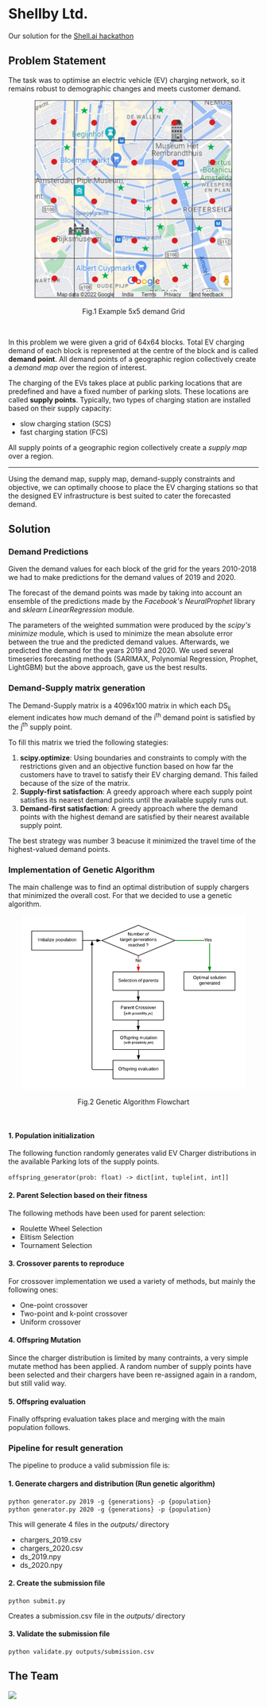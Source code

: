 # Shellby Ltd.
Our solution for the [Shell.ai hackathon](https://www.hackerearth.com/challenges/competitive/shellai-hackathon-2022/)


## Problem Statement

The task was to optimise an electric vehicle (EV) charging network, so it remains robust to demographic changes and meets customer demand.

<p align='center'>
  <img src="dataset/assets/grid.png" alt="Example grid" style="height: 400px; width:400px;"/>
</p>
<p align='center'>
Fig.1 Example 5x5 demand Grid
</p>
<br>

In this problem we were given a grid of 64x64 blocks. Total EV charging demand of each block is represented at the centre of the block and is called **demand point**. All demand points of a geographic region collectively create a *demand map* over the region of interest.

The charging of the EVs takes place at public parking locations that are predefined and have a fixed number of parking slots. These locations are called **supply points**. Typically, two types of charging station are installed based on their supply capacity:
- slow charging station (SCS)
- fast charging station (FCS)

All supply points of a geographic 
region collectively create a *supply map* over a region.

---

Using the demand map, supply map, demand-supply constraints and objective, we can optimally choose to place the EV charging stations so that the designed EV infrastructure is best suited to cater the forecasted demand.

## Solution

### Demand Predictions
Given the demand values for each block of the grid for the years 2010-2018 we had to make predictions for the demand values of 2019 and 2020.

The forecast of the demand points was made by taking into account an ensemble of the predictions made by the *Facebook's NeuralProphet* library and *sklearn LinearRegression* module.

The parameters of the weighted summation were produced by the *scipy's minimize* module, which is used to minimize the mean absolute error between the true and the predicted demand values. Afterwards, we predicted the demand for the years 2019 and 2020. We used several timeseries forecasting methods (SARIMAX, Polynomial Regression, Prophet, LightGBM) but the above approach, gave us the best results.


### Demand-Supply matrix generation
The Demand-Supply matrix is a 4096x100 matrix in which each DS<sub>ij</sub> element indicates how much demand of the i<sup>th</sup> demand point is satisfied by the j<sup>th</sup> supply point.

To fill this matrix we tried the following stategies:
1. **scipy.optimize**: Using boundaries and constraints to comply with the restrictions given and an objective function based on how far the customers have to travel to satisfy their EV charging demand. This failed because of the size of the matrix.
1. **Supply-first satisfaction**: A greedy approach where each supply point satisfies its nearest demand points until the available supply runs out.
1. **Demand-first satisfaction**: A greedy approach where the demand points with the highest demand are satisfied by their nearest available supply point.

The best strategy was number 3 beacuse it minimized the travel time of the highest-valued demand points.

### Implementation of Genetic Algorithm
The main challenge was to find an optimal distribution of supply chargers that minimized the overall cost. For that we decided to use a genetic algorithm.

<p align='center'>
  <img src="dataset/assets/GA.png" alt="Genetic Algorithm" style="height: 350px; width:450px;"/>
</p>
<p align='center'>
Fig.2 Genetic Algorithm Flowchart
</p>
<br>

#### 1. Population initialization
The following function randomly generates valid EV Charger distributions in the available Parking lots of the supply points.

`
offspring_generator(prob: float) -> dict[int, tuple[int, int]]
`
#### 2. Parent Selection based on their fitness
The following methods have been used for parent selection:
* Roulette Wheel Selection
* Elitism Selection
* Tournament Selection

#### 3. Crossover parents to reproduce
For crossover implementation we used a variety of methods, but mainly the following ones:
* One-point crossover
* Two-point and k-point crossover
* Uniform crossover

#### 4. Offspring Mutation
Since the charger distribution is limited by many contraints, a very simple mutate method has been applied. A random number of supply points have been selected and their chargers have been re-assigned again in a random, but still valid way.

#### 5. Offspring evaluation
Finally offspring evaluation takes place and merging with the main population follows. 

### Pipeline for result generation
The pipeline to produce a valid submission file is:

#### 1. Generate chargers and distribution (Run genetic algorithm)
```
python generator.py 2019 -g {generations} -p {population}
python generator.py 2020 -g {generations} -p {population}
```
This will generate 4 files in the *outputs/* directory
- chargers_2019.csv
- chargers_2020.csv
- ds_2019.npy
- ds_2020.npy

#### 2. Create the submission file
```
python submit.py
```
Creates a submission.csv file in the *outputs/* directory

#### 3. Validate the submission file
```
python validate.py outputs/submission.csv
```

## The Team
<a href="https://github.com/xanthoko/Shell-AI/graphs/contributors">
  <img src="https://contrib.rocks/image?repo=xanthoko/Shell-AI" />
</a>
